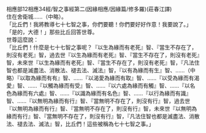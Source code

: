 相應部12相應34經/智之事經第二(因緣相應/因緣篇/修多羅)(莊春江譯)  
住在舍衛城……（中略）。  
「比丘們！我將教導七十七智之事，你們要聽！你們要好好作意！我要說了。」  
「是的，大德！」那些比丘回答世尊。  
世尊這麼說：  
「比丘們！什麼是七十七智之事呢？『以生為緣而有老死』智、『當生不存在了，則沒有老死』智，過去世『以生為緣而有老死』智、『當生不存在了，則沒有老死』智，未來世『以生為緣而有老死』智、『當生不存在了，則沒有老死』智，『凡法住智也都是滅盡法、消散法、褪去法、滅法』智，『以有為緣而有生』智、……（中略）『以取為緣而有有』智、……『以渴愛為緣而有取』智、……『以受為緣而有渴愛』智、……『以觸為緣而有受』智、……『以六處為緣而有觸』智、……『以名色為緣而有六處』智、……『以識為緣而有名色』智、……『以行為緣而有識』智、……『以無明為緣而有行』智、『當無明不存在了，則沒有行』智，過去世『以無明為緣而有行』智、『當無明不存在了，則沒有行』智，未來世『以無明為緣而有行』智、『當無明不存在了，則沒有行』智，『凡法住智也都是滅盡法、消散法、褪去法、滅法』智，比丘們！這些被稱為七十七智之事。」  
  
  

